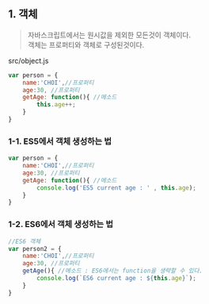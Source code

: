 ## 1. 객체
 > 자바스크립트에서는 원시값을 제외한 모든것이 객체이다.  
 객체는  프로퍼티와 객체로 구성된것이다.

src/object.js
```javascript
var person = {
    name:'CHOI',//프로퍼티
    age:30, //프로퍼티
    getAge: function(){ //메소드
        this.age++;
    }
}
```

### 1-1. ES5에서 객체 생성하는 법
```javascript
var person = {
    name:'CHOI',//프로퍼티
    age:30, //프로퍼티
    getAge: function(){ //메소드
        console.log('ES5 current age : ' , this.age);
    }
}
```

### 1-2. ES6에서 객체 생성하는 법
```javascript
//ES6 객체
var person2 = {
    name:'CHOI',//프로퍼티
    age:30, //프로퍼티
    getAge(){ //메소드 : ES6에서는 function을 생략할 수 있다.
        console.log(`ES6 current age : ${this.age}`);
    }
}
```